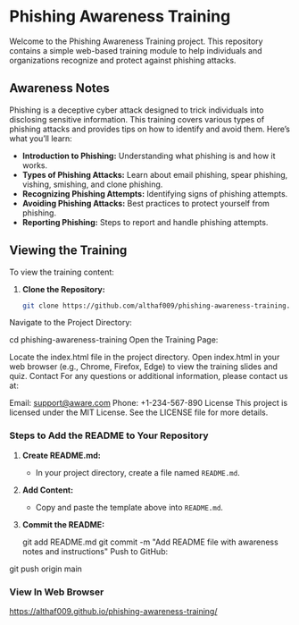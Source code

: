 
# Phishing Awareness Training

Welcome to the Phishing Awareness Training project. This repository contains a simple web-based training module to help individuals and organizations recognize and protect against phishing attacks.

## Awareness Notes

Phishing is a deceptive cyber attack designed to trick individuals into disclosing sensitive information. This training covers various types of phishing attacks and provides tips on how to identify and avoid them. Here’s what you’ll learn:

- **Introduction to Phishing:** Understanding what phishing is and how it works.
- **Types of Phishing Attacks:** Learn about email phishing, spear phishing, vishing, smishing, and clone phishing.
- **Recognizing Phishing Attempts:** Identifying signs of phishing attempts.
- **Avoiding Phishing Attacks:** Best practices to protect yourself from phishing.
- **Reporting Phishing:** Steps to report and handle phishing attempts.

## Viewing the Training

To view the training content:

1. **Clone the Repository:**
   ```bash
   git clone https://github.com/althaf009/phishing-awareness-training.git
Navigate to the Project Directory:

cd phishing-awareness-training
Open the Training Page:

Locate the index.html file in the project directory.
Open index.html in your web browser (e.g., Chrome, Firefox, Edge) to view the training slides and quiz.
Contact
For any questions or additional information, please contact us at:

Email: support@aware.com
Phone: +1-234-567-890
License
This project is licensed under the MIT License. See the LICENSE file for more details.


### Steps to Add the README to Your Repository

1. **Create README.md:**
   - In your project directory, create a file named `README.md`.

2. **Add Content:**
   - Copy and paste the template above into `README.md`.

3. **Commit the README:**

   git add README.md
   git commit -m "Add README file with awareness notes and instructions"
Push to GitHub:

git push origin main


### View In Web Browser
https://althaf009.github.io/phishing-awareness-training/
